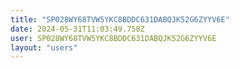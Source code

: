 ```yaml
---
title: "SP028WY68TVW5YKC8BDDC631DABQJK52G6ZYYV6E"
date: 2024-05-31T11:03:49.758Z
user: SP028WY68TVW5YKC8BDDC631DABQJK52G6ZYYV6E
layout: "users"
---
```

    